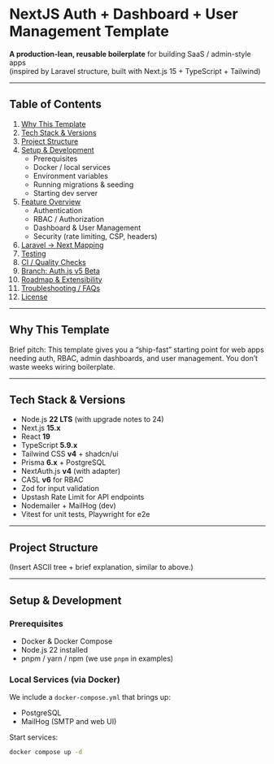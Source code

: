 # NextJS Auth + Dashboard + User Management Template

**A production-lean, reusable boilerplate** for building SaaS / admin-style apps  
(inspired by Laravel structure, built with Next.js 15 + TypeScript + Tailwind)

---

## Table of Contents

1. [Why This Template](#why-this-template)  
2. [Tech Stack & Versions](#tech-stack--versions)  
3. [Project Structure](#project-structure)  
4. [Setup & Development](#setup--development)  
   - Prerequisites  
   - Docker / local services  
   - Environment variables  
   - Running migrations & seeding  
   - Starting dev server  
5. [Feature Overview](#feature-overview)  
   - Authentication  
   - RBAC / Authorization  
   - Dashboard & User Management  
   - Security (rate limiting, CSP, headers)  
6. [Laravel → Next Mapping](#laravel-→-next-mapping)  
7. [Testing](#testing)  
8. [CI / Quality Checks](#ci--quality-checks)  
9. [Branch: Auth.js v5 Beta](#branch-authjs-v5-beta)  
10. [Roadmap & Extensibility](#roadmap--extensibility)  
11. [Troubleshooting / FAQs](#troubleshooting--faqs)  
12. [License](#license)  

---

## Why This Template

Brief pitch: This template gives you a “ship-fast” starting point for web apps needing auth, RBAC, admin dashboards, and user management. You don’t waste weeks wiring boilerplate.

---

## Tech Stack & Versions

- Node.js **22 LTS** (with upgrade notes to 24)  
- Next.js **15.x**  
- React **19**  
- TypeScript **5.9.x**  
- Tailwind CSS **v4** + shadcn/ui  
- Prisma **6.x** + PostgreSQL  
- NextAuth.js **v4** (with adapter)  
- CASL **v6** for RBAC  
- Zod for input validation  
- Upstash Rate Limit for API endpoints  
- Nodemailer + MailHog (dev)  
- Vitest for unit tests, Playwright for e2e  

---

## Project Structure

(Insert ASCII tree + brief explanation, similar to above.)

---

## Setup & Development

### Prerequisites

- Docker & Docker Compose  
- Node.js 22 installed  
- pnpm / yarn / npm (we use `pnpm` in examples)

### Local Services (via Docker)

We include a `docker-compose.yml` that brings up:

- PostgreSQL  
- MailHog (SMTP and web UI)  

Start services:

```bash
docker compose up -d
